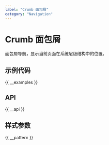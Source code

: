 ```yaml
---
label: "Crumb 面包屑"
category: "Navigation"
---
```


# Crumb 面包屑

面包屑导航，显示当前页面在系统层级结构中的位置。

## 示例代码

{{ __examples }}

## API

{{ __api }}

## 样式参数

{{ __pattern }}
